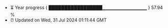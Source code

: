 - ⏳ Year progress { █████████████████▁▁▁▁▁▁▁▁▁▁▁▁▁ } 57.94 %
- ⏰ Updated on Wed, 31 Jul 2024 01:11:44 GMT

